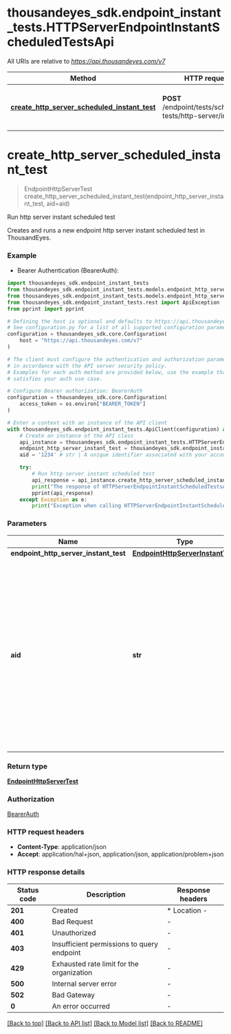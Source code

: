 # thousandeyes_sdk.endpoint_instant_tests.HTTPServerEndpointInstantScheduledTestsApi

All URIs are relative to *https://api.thousandeyes.com/v7*

Method | HTTP request | Description
------------- | ------------- | -------------
[**create_http_server_scheduled_instant_test**](HTTPServerEndpointInstantScheduledTestsApi.md#create_http_server_scheduled_instant_test) | **POST** /endpoint/tests/scheduled-tests/http-server/instant | Run http server instant scheduled test


# **create_http_server_scheduled_instant_test**
> EndpointHttpServerTest create_http_server_scheduled_instant_test(endpoint_http_server_instant_test, aid=aid)

Run http server instant scheduled test

Creates and runs a new endpoint http server instant scheduled test in ThousandEyes.

### Example

* Bearer Authentication (BearerAuth):

```python
import thousandeyes_sdk.endpoint_instant_tests
from thousandeyes_sdk.endpoint_instant_tests.models.endpoint_http_server_instant_test import EndpointHttpServerInstantTest
from thousandeyes_sdk.endpoint_instant_tests.models.endpoint_http_server_test import EndpointHttpServerTest
from thousandeyes_sdk.endpoint_instant_tests.rest import ApiException
from pprint import pprint

# Defining the host is optional and defaults to https://api.thousandeyes.com/v7
# See configuration.py for a list of all supported configuration parameters.
configuration = thousandeyes_sdk.core.Configuration(
    host = "https://api.thousandeyes.com/v7"
)

# The client must configure the authentication and authorization parameters
# in accordance with the API server security policy.
# Examples for each auth method are provided below, use the example that
# satisfies your auth use case.

# Configure Bearer authorization: BearerAuth
configuration = thousandeyes_sdk.core.Configuration(
    access_token = os.environ["BEARER_TOKEN"]
)

# Enter a context with an instance of the API client
with thousandeyes_sdk.endpoint_instant_tests.ApiClient(configuration) as api_client:
    # Create an instance of the API class
    api_instance = thousandeyes_sdk.endpoint_instant_tests.HTTPServerEndpointInstantScheduledTestsApi(api_client)
    endpoint_http_server_instant_test = thousandeyes_sdk.endpoint_instant_tests.EndpointHttpServerInstantTest() # EndpointHttpServerInstantTest | 
    aid = '1234' # str | A unique identifier associated with your account group. You can retrieve your `AccountGroupId` from the `/account-groups` endpoint. Note that you must be assigned to the target account group. Specifying this parameter without being assigned to the target account group will result in an error response. (optional)

    try:
        # Run http server instant scheduled test
        api_response = api_instance.create_http_server_scheduled_instant_test(endpoint_http_server_instant_test, aid=aid)
        print("The response of HTTPServerEndpointInstantScheduledTestsApi->create_http_server_scheduled_instant_test:\n")
        pprint(api_response)
    except Exception as e:
        print("Exception when calling HTTPServerEndpointInstantScheduledTestsApi->create_http_server_scheduled_instant_test: %s\n" % e)
```



### Parameters


Name | Type | Description  | Notes
------------- | ------------- | ------------- | -------------
 **endpoint_http_server_instant_test** | [**EndpointHttpServerInstantTest**](EndpointHttpServerInstantTest.md)|  | 
 **aid** | **str**| A unique identifier associated with your account group. You can retrieve your &#x60;AccountGroupId&#x60; from the &#x60;/account-groups&#x60; endpoint. Note that you must be assigned to the target account group. Specifying this parameter without being assigned to the target account group will result in an error response. | [optional] 

### Return type

[**EndpointHttpServerTest**](EndpointHttpServerTest.md)

### Authorization

[BearerAuth](../README.md#BearerAuth)

### HTTP request headers

 - **Content-Type**: application/json
 - **Accept**: application/hal+json, application/json, application/problem+json

### HTTP response details

| Status code | Description | Response headers |
|-------------|-------------|------------------|
**201** | Created |  * Location -  <br>  |
**400** | Bad Request |  -  |
**401** | Unauthorized |  -  |
**403** | Insufficient permissions to query endpoint |  -  |
**429** | Exhausted rate limit for the organization |  -  |
**500** | Internal server error |  -  |
**502** | Bad Gateway |  -  |
**0** | An error occurred |  -  |

[[Back to top]](#) [[Back to API list]](../README.md#documentation-for-api-endpoints) [[Back to Model list]](../README.md#documentation-for-models) [[Back to README]](../README.md)

